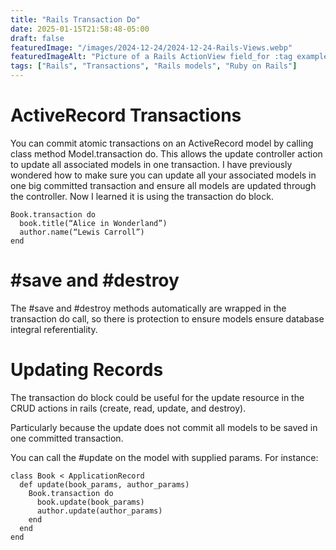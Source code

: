 ```yaml
---
title: "Rails Transaction Do"
date: 2025-01-15T21:58:48-05:00
draft: false
featuredImage: "/images/2024-12-24/2024-12-24-Rails-Views.webp"
featuredImageAlt: "Picture of a Rails ActionView field_for :tag example"
tags: ["Rails", "Transactions", "Rails models", "Ruby on Rails"]
---
```


# ActiveRecord Transactions

You can commit atomic transactions on an ActiveRecord model by calling class method Model.transaction do. This allows the update controller action to update all associated models in one transaction. I have previously wondered how to make sure you can update all your associated models in one big committed transaction and ensure all models are updated through the controller. Now I learned it is using the transaction do block. 

```
Book.transaction do
  book.title(“Alice in Wonderland”)
  author.name(“Lewis Carroll”)
end
```

# #save and #destroy
The #save and #destroy methods automatically are wrapped in the transaction do call, so there is protection to ensure models ensure database integral referentiality. 

# Updating Records 
The transaction do block could be useful for the update resource in the CRUD actions in rails (create, read, update, and destroy).

Particularly because the update does not commit all models to be saved in one committed transaction.

You can call the #update on the model with supplied params. For instance:
```
class Book < ApplicationRecord
  def update(book_params, author_params)
    Book.transaction do
      book.update(book_params)
      author.update(author_params)
    end
  end
end
```

